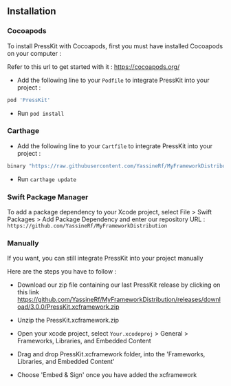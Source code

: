 ## Installation

### Cocoapods

To install PressKit with Cocoapods, first you must have installed Cocoapods on your computer :
 
Refer to this url to get started with it : https://cocoapods.org/

 * Add the following line to your ```Podfile``` to integrate PressKit into your project :

```ruby
pod 'PressKit'
```
 * Run ```pod install```
 
 ### Carthage 
 
  * Add the following line to your ```Cartfile``` to integrate PressKit into your project :
  
  ```ruby
  binary "https://raw.githubusercontent.com/YassineRf/MyFrameworkDistribution/master/PressKit.json"
  ```
  * Run ```carthage update```
 
 ### Swift Package Manager
 
  To add a package dependency to your Xcode project, select File > Swift Packages > Add Package Dependency and enter our repository URL : ```https://github.com/YassineRf/MyFrameworkDistribution```
  
  
 ### Manually
 
 If you want, you can still integrate PressKit into your project manually
 
 Here are the steps you have to follow :
 
  * Download our zip file containing our last PressKit release by clicking on this link https://github.com/YassineRf/MyFrameworkDistribution/releases/download/3.0.0/PressKit.xcframework.zip
    
  * Unzip the PressKit.xcframework.zip
  
  * Open your xcode project, select ```Your.xcodeproj``` > General > Frameworks, Libraries, and Embedded Content
  
  * Drag and drop PressKit.xcframework folder, into the 'Frameworks, Libraries, and Embedded Content'
  
  * Choose 'Embed & Sign' once you have added the xcframework
 
